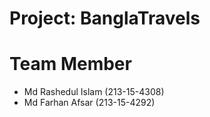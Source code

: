 # Project: BanglaTravels
# Team Member
  - Md Rashedul Islam (213-15-4308)
  - Md Farhan Afsar (213-15-4292)
